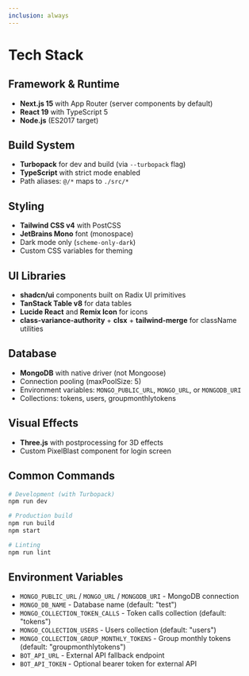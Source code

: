 ```yaml
---
inclusion: always
---
```


# Tech Stack

## Framework & Runtime

- **Next.js 15** with App Router (server components by default)
- **React 19** with TypeScript 5
- **Node.js** (ES2017 target)

## Build System

- **Turbopack** for dev and build (via `--turbopack` flag)
- **TypeScript** with strict mode enabled
- Path aliases: `@/*` maps to `./src/*`

## Styling

- **Tailwind CSS v4** with PostCSS
- **JetBrains Mono** font (monospace)
- Dark mode only (`scheme-only-dark`)
- Custom CSS variables for theming

## UI Libraries

- **shadcn/ui** components built on Radix UI primitives
- **TanStack Table v8** for data tables
- **Lucide React** and **Remix Icon** for icons
- **class-variance-authority** + **clsx** + **tailwind-merge** for className utilities

## Database

- **MongoDB** with native driver (not Mongoose)
- Connection pooling (maxPoolSize: 5)
- Environment variables: `MONGO_PUBLIC_URL`, `MONGO_URL`, or `MONGODB_URI`
- Collections: tokens, users, groupmonthlytokens

## Visual Effects

- **Three.js** with postprocessing for 3D effects
- Custom PixelBlast component for login screen

## Common Commands

```bash
# Development (with Turbopack)
npm run dev

# Production build
npm run build
npm start

# Linting
npm run lint
```

## Environment Variables

- `MONGO_PUBLIC_URL` / `MONGO_URL` / `MONGODB_URI` - MongoDB connection
- `MONGO_DB_NAME` - Database name (default: "test")
- `MONGO_COLLECTION_TOKEN_CALLS` - Token calls collection (default: "tokens")
- `MONGO_COLLECTION_USERS` - Users collection (default: "users")
- `MONGO_COLLECTION_GROUP_MONTHLY_TOKENS` - Group monthly tokens (default: "groupmonthlytokens")
- `BOT_API_URL` - External API fallback endpoint
- `BOT_API_TOKEN` - Optional bearer token for external API
